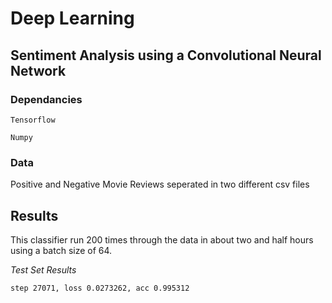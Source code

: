 # Deep Learning
## Sentiment Analysis using a Convolutional Neural Network

### Dependancies

`Tensorflow`

`Numpy`

### Data
Positive and Negative Movie Reviews seperated in two different csv files

## Results 
This classifier run 200 times through the data in about two and half hours using a batch size of 64.

*Test Set Results*
```
step 27071, loss 0.0273262, acc 0.995312
```
